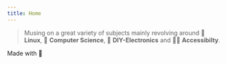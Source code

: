 ```yaml
---
title: Home
---
```


> Musing on a great variety of subjects mainly revolving around 🐧 **Linux**,
 🧮 **Computer Science**,  🔋 **DIY-Electronics** and 🧑‍🦼 **Accessibilty**.

Made with 🖤
